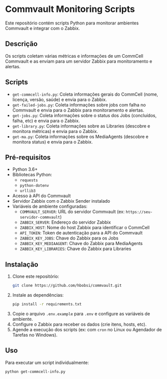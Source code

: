 # Commvault Monitoring Scripts

Este repositório contém scripts Python para monitorar ambientes Commvault e integrar com o Zabbix.

## Descrição

Os scripts coletam várias métricas e informações de um CommCell Commvault e as enviam para um servidor Zabbix para monitoramento e alertas.

## Scripts

* `get-commcell-info.py`: Coleta informações gerais do CommCell (nome, licença, versão, saúde) e envia para o Zabbix.
* `get-failed-jobs.py`: Coleta informações sobre jobs com falha no Commvault e envia para o Zabbix para monitoramento e alertas.
* `get-jobs.py`: Coleta informações sobre o status dos Jobs (concluídos, falha, etc) e envia para o Zabbix.
* `get-library.py`: Coleta informações sobre as Libraries (descobre e monitora métricas) e envia para o Zabbix.
* `get-ma.py`: Coleta informações sobre os MediaAgents (descobre e monitora status) e envia para o Zabbix.

## Pré-requisitos

* Python 3.6+
* Bibliotecas Python:
    * `requests`
    * `python-dotenv`
    * `urllib3`
* Acesso à API do Commvault
* Servidor Zabbix com o Zabbix Sender instalado
* Variáveis de ambiente configuradas:
    * `COMMVAULT_SERVER`: URL do servidor Commvault (ex: `https://seu-servidor-commvault`)
    * `ZABBIX_SERVER`: Endereço do servidor Zabbix
    * `ZABBIX_HOST`: Nome do host Zabbix para identificar o CommCell
    * `API_TOKEN`: Token de autenticação para a API do Commvault
    * `ZABBIX_KEY_JOBS`: Chave do Zabbix para os Jobs
    * `ZABBIX_KEY_MEDIAAGENT`: Chave do Zabbix para MediaAgents
    * `ZABBIX_KEY_LIBRARIES`: Chave do Zabbix para Libraries

## Instalação

1.  Clone este repositório:
    ```bash
    git clone https://github.com/hbobsi/commvault.git
    ```
2.  Instale as dependências:
    ```bash
    pip install -r requirements.txt
    ```
3.  Copie o arquivo `.env.example` para `.env` e configure as variáveis de ambiente.
4.  Configure o Zabbix para receber os dados (crie itens, hosts, etc).
5.  Agende a execução dos scripts (ex: com `cron` no Linux ou Agendador de Tarefas no Windows).

## Uso

Para executar um script individualmente:

```bash
python get-commcell-info.py